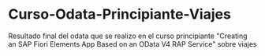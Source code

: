 # Curso-Odata-Principiante-Viajes
Resultado final del odata que se realizo en el curso principiante "Creating an SAP Fiori Elements App Based on an OData V4 RAP Service" sobre viajes
